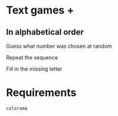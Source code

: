# Text games +

## In alphabetical order

Guess what number was chosen at random

Repeat the sequence

Fill in the missing letter

# Requirements

`colorama`